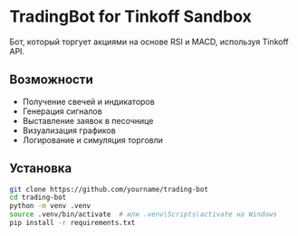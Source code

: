# TradingBot for Tinkoff Sandbox

Бот, который торгует акциями на основе RSI и MACD, используя Tinkoff API.

## Возможности
- Получение свечей и индикаторов
- Генерация сигналов
- Выставление заявок в песочнице
- Визуализация графиков
- Логирование и симуляция торговли

## Установка
```bash
git clone https://github.com/yourname/trading-bot
cd trading-bot
python -m venv .venv
source .venv/bin/activate  # или .venv\Scripts\activate на Windows
pip install -r requirements.txt
```
